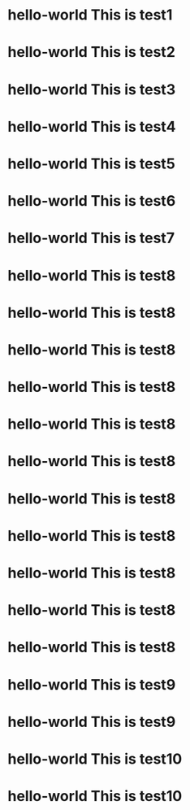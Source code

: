 # hello-world This is test1
# hello-world This is test2
# hello-world This is test3
# hello-world This is test4
# hello-world This is test5
# hello-world This is test6
# hello-world This is test7

# hello-world This is test8
# hello-world This is test8
# hello-world This is test8
# hello-world This is test8
# hello-world This is test8
# hello-world This is test8
# hello-world This is test8
# hello-world This is test8
# hello-world This is test8
# hello-world This is test8
# hello-world This is test8
# hello-world This is test9
# hello-world This is test9
# hello-world This is test10
# hello-world This is test10

